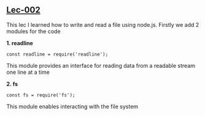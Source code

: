 <h2><a href="Lec-002">Lec-002</a></h2>
<p>This lec I learned how to write and read a file using node.js. Firstly we add 2 modules for the code</p>

<b>1. readline</b>

```
const readline = require('readline');
```
<p>This module provides an interface for reading data from a readable stream one line at a time</p>

<b>2. fs</b>

```
const fs = require('fs');
```
<p>This module enables interacting with the file system</p>



